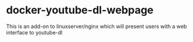 # docker-youtube-dl-webpage
This is an add-on to linuxserver/nginx which will present users with a web interface to youtube-dl
